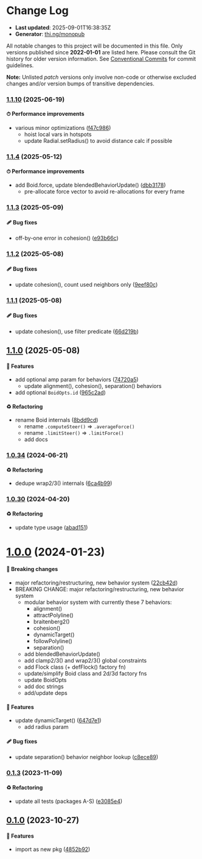 # Change Log

- **Last updated**: 2025-09-01T16:38:35Z
- **Generator**: [thi.ng/monopub](https://thi.ng/monopub)

All notable changes to this project will be documented in this file.
Only versions published since **2022-01-01** are listed here.
Please consult the Git history for older version information.
See [Conventional Commits](https://conventionalcommits.org/) for commit guidelines.

**Note:** Unlisted _patch_ versions only involve non-code or otherwise excluded changes
and/or version bumps of transitive dependencies.

### [1.1.10](https://github.com/thi-ng/umbrella/tree/@thi.ng/boids@1.1.10) (2025-06-19)

#### ⏱ Performance improvements

- various minor optimizations ([f47c986](https://github.com/thi-ng/umbrella/commit/f47c986))
  - hoist local vars in hotspots
  - update Radial.setRadius() to avoid distance calc if possible

### [1.1.4](https://github.com/thi-ng/umbrella/tree/@thi.ng/boids@1.1.4) (2025-05-12)

#### ⏱ Performance improvements

- add Boid.force, update blendedBehaviorUpdate() ([dbb3178](https://github.com/thi-ng/umbrella/commit/dbb3178))
  - pre-allocate force vector to avoid re-allocations for every frame

### [1.1.3](https://github.com/thi-ng/umbrella/tree/@thi.ng/boids@1.1.3) (2025-05-09)

#### 🩹 Bug fixes

- off-by-one error in cohesion() ([e93b66c](https://github.com/thi-ng/umbrella/commit/e93b66c))

### [1.1.2](https://github.com/thi-ng/umbrella/tree/@thi.ng/boids@1.1.2) (2025-05-08)

#### 🩹 Bug fixes

- update cohesion(), count used neighbors only ([9eef80c](https://github.com/thi-ng/umbrella/commit/9eef80c))

### [1.1.1](https://github.com/thi-ng/umbrella/tree/@thi.ng/boids@1.1.1) (2025-05-08)

#### 🩹 Bug fixes

- update cohesion(), use filter predicate ([66d219b](https://github.com/thi-ng/umbrella/commit/66d219b))

## [1.1.0](https://github.com/thi-ng/umbrella/tree/@thi.ng/boids@1.1.0) (2025-05-08)

#### 🚀 Features

- add optional amp param for behaviors ([74720a5](https://github.com/thi-ng/umbrella/commit/74720a5))
  - update alignment(), cohesion(), separation() behaviors
- add optional `BoidOpts.id` ([965c2ad](https://github.com/thi-ng/umbrella/commit/965c2ad))

#### ♻️ Refactoring

- rename Boid internals ([8bdd9cd](https://github.com/thi-ng/umbrella/commit/8bdd9cd))
  - rename `.computeSteer()` => `.averageForce()`
  - rename `.limitSteer()` => `.limitForce()`
  - add docs

### [1.0.34](https://github.com/thi-ng/umbrella/tree/@thi.ng/boids@1.0.34) (2024-06-21)

#### ♻️ Refactoring

- dedupe wrap2/3() internals ([6ca4b99](https://github.com/thi-ng/umbrella/commit/6ca4b99))

### [1.0.30](https://github.com/thi-ng/umbrella/tree/@thi.ng/boids@1.0.30) (2024-04-20)

#### ♻️ Refactoring

- update type usage ([abad151](https://github.com/thi-ng/umbrella/commit/abad151))

# [1.0.0](https://github.com/thi-ng/umbrella/tree/@thi.ng/boids@1.0.0) (2024-01-23)

#### 🛑 Breaking changes

- major refactoring/restructuring, new behavior system ([22cb42d](https://github.com/thi-ng/umbrella/commit/22cb42d))
- BREAKING CHANGE: major refactoring/restructuring, new behavior system
  - modular behavior system with currently these 7 behaviors:
    - alignment()
    - attractPolyline()
    - braitenberg2()
    - cohesion()
    - dynamicTarget()
    - followPolyline()
    - separation()
  - add blendedBehaviorUpdate()
  - add clamp2/3() and wrap2/3() global constraints
  - add Flock class (+ defFlock() factory fn)
  - update/simplify Boid class and 2d/3d factory fns
  - update BoidOpts
  - add doc strings
  - add/update deps

#### 🚀 Features

- update dynamicTarget() ([647d7e1](https://github.com/thi-ng/umbrella/commit/647d7e1))
  - add radius param

#### 🩹 Bug fixes

- update separation() behavior neighbor lookup ([c8ece89](https://github.com/thi-ng/umbrella/commit/c8ece89))

### [0.1.3](https://github.com/thi-ng/umbrella/tree/@thi.ng/boids@0.1.3) (2023-11-09)

#### ♻️ Refactoring

- update all tests (packages A-S) ([e3085e4](https://github.com/thi-ng/umbrella/commit/e3085e4))

## [0.1.0](https://github.com/thi-ng/umbrella/tree/@thi.ng/boids@0.1.0) (2023-10-27)

#### 🚀 Features

- import as new pkg ([4852b92](https://github.com/thi-ng/umbrella/commit/4852b92))
